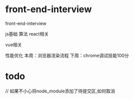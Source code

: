 # front-end-interview
front-end-interview

js基础
算法
react相关

vue相关

性能优化
本周：浏览器渲染流程
下周：chrome调试技能100分

# todo
// 如果不小心将node_module添加了待提交区,如何取消
